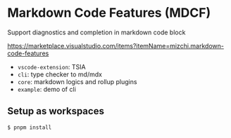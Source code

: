 # Markdown Code Features (MDCF)

Support diagnostics and completion in markdown code block

https://marketplace.visualstudio.com/items?itemName=mizchi.markdown-code-features

- `vscode-extension`: TSIA
- `cli`: type checker to md/mdx
- `core`: markdown logics and rollup plugins
- `example`: demo of cli

## Setup as workspaces

```bash
$ pnpm install
```